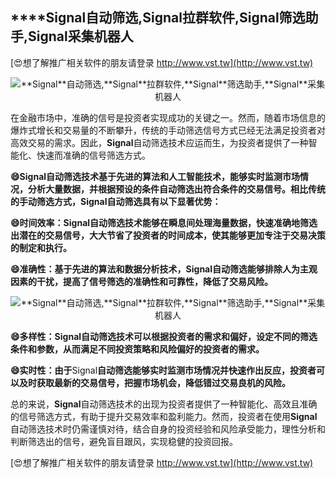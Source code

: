 ## ****Signal**自动筛选,**Signal**拉群软件,**Signal**筛选助手,**Signal**采集机器人**

[😍想了解推广相关软件的朋友请登录 http://www.vst.tw](http://www.vst.tw)

 <center><img src="https://vst.tw/MP4/tuiguang/png/6.png" alt="**Signal**自动筛选,**Signal**拉群软件,**Signal**筛选助手,**Signal**采集机器人"></center>

在金融市场中，准确的信号是投资者实现成功的关键之一。然而，随着市场信息的爆炸式增长和交易量的不断攀升，传统的手动筛选信号方式已经无法满足投资者对高效交易的需求。因此，**Signal**自动筛选技术应运而生，为投资者提供了一种智能化、快速而准确的信号筛选方式。

**😄**Signal**自动筛选技术基于先进的算法和人工智能技术，能够实时监测市场情况，分析大量数据，并根据预设的条件自动筛选出符合条件的交易信号。相比传统的手动筛选方式，**Signal**自动筛选具有以下显著优势：**

**😄时间效率：**Signal**自动筛选技术能够在瞬息间处理海量数据，快速准确地筛选出潜在的交易信号，大大节省了投资者的时间成本，使其能够更加专注于交易决策的制定和执行。**

**😄准确性：基于先进的算法和数据分析技术，**Signal**自动筛选能够排除人为主观因素的干扰，提高了信号筛选的准确性和可靠性，降低了交易风险。**

 <center><img src="https://vst.tw/MP4/tuiguang/png/6.png" alt="**Signal**自动筛选,**Signal**拉群软件,**Signal**筛选助手,**Signal**采集机器人"></center>

**😄多样性：**Signal**自动筛选技术可以根据投资者的需求和偏好，设定不同的筛选条件和参数，从而满足不同投资策略和风险偏好的投资者的需求。**

**😄实时性：由于**Signal**自动筛选能够实时监测市场情况并快速作出反应，投资者可以及时获取最新的交易信号，把握市场机会，降低错过交易良机的风险。**

总的来说，**Signal**自动筛选技术的出现为投资者提供了一种智能化、高效且准确的信号筛选方式，有助于提升交易效率和盈利能力。然而，投资者在使用**Signal**自动筛选技术时仍需谨慎对待，结合自身的投资经验和风险承受能力，理性分析和判断筛选出的信号，避免盲目跟风，实现稳健的投资回报。

[😍想了解推广相关软件的朋友请登录 http://www.vst.tw](http://www.vst.tw)



